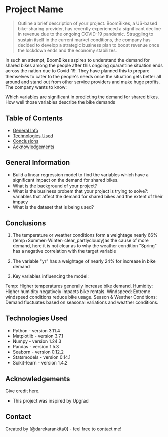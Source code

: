 # Project Name
> Outline a brief description of your project. BoomBikes, a US-based bike-sharing provider, has recently experienced a significant decline in revenue due to the ongoing COVID-19 pandemic. Struggling to sustain itself in the current market conditions, the company has decided to develop a strategic business plan to boost revenue once the lockdown ends and the economy stabilizes.

In such an attempt, BoomBikes aspires to understand the demand for shared bikes among the people after this ongoing quarantine situation ends across the nation due to Covid-19. They have planned this to prepare themselves to cater to the people's needs once the situation gets better all around and stand out from other service providers and make huge profits. The company wants to know:

Which variables are significant in predicting the demand for shared bikes. How well those variables describe the bike demands

## Table of Contents
* [General Info](#general-information)
* [Technologies Used](#technologies-used)
* [Conclusions](#conclusions)
* [Acknowledgements](#acknowledgements)


## General Information
* Build a linear regression model to find the variables which have a significant impact on the demand for shared bikes.
* What is the background of your project?
* What is the business probem that your project is trying to solve?: variables that affect the demand for shared bikes and the extent of their impacy
* What is the dataset that is being used?


## Conclusions
1. The temperature or weather conditions form a weightage nearly 66% (temp+Summer+Winter+clear_partlycloudy)as the cause of more demand, here it is not clear as to why the weather condition "Spring" has a negative correlation with the target variable

2. The variable "yr" has a weightage of nearly 24% for increase in bike demand
3. Key variables influencing the model:

Temp: Higher temperatures generally increase bike demand.
Humidity: Higher humidity negatively impacts bike rentals.
Windspeed: Extreme windspeed conditions reduce bike usage.
Season & Weather Conditions: Demand fluctuates based on seasonal variations and weather conditions.



## Technologies Used
- Python - version 3.11.4
- Matplotlib - version 3.7.1
- Numpy - version 1.24.3
- Pandas - version 1.5.3
- Seaborn - version 0.12.2
- Statsmodels - version 0.14.1
- Scikit-learn - version 1.4.2


## Acknowledgements
Give credit here.
- This project was inspired by Upgrad


## Contact
Created by [@darekarankita0] - feel free to contact me!
